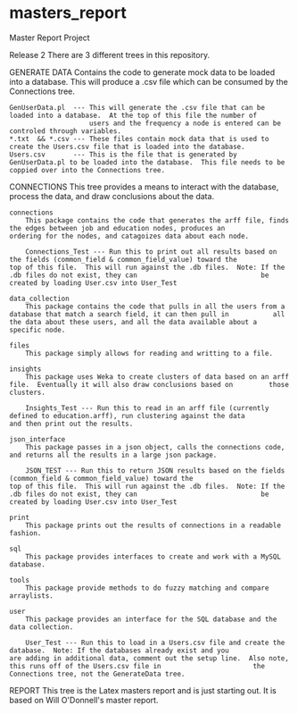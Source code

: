 masters_report
==============

Master Report Project

Release 2
There are 3 different trees in this repository.


GENERATE DATA
                  Contains the code to generate mock data to be loaded into a database.  This will produce a .csv file which can be 
                  consumed by the Connections tree.
                  

    GenUserData.pl  --- This will generate the .csv file that can be loaded into a database.  At the top of this file the number of   
                        users and the frequency a node is entered can be controled through variables. 
    *.txt  && *.csv --- These files contain mock data that is used to create the Users.csv file that is loaded into the database.
    Users.csv       --- This is the file that is generated by GenUserData.pl to be loaded into the database.  This file needs to be                         coppied over into the Connections tree.
    
    
CONNECTIONS
                  This tree provides a means to interact with the database, process the data, and draw conclusions about the data.

    connections
        This package contains the code that generates the arff file, finds the edges between job and education nodes, produces an           ordering for the nodes, and catagoizes data about each node.
        
        Connections_Test --- Run this to print out all results based on the fields (common_field & common_field_value) toward the                                 top of this file.  This will run against the .db files.  Note: If the .db files do not exist, they can                               be created by loading User.csv into User_Test
        
    data_collection
        This package contains the code that pulls in all the users from a database that match a search field, it can then pull in           all the data about these users, and all the data available about a specific node.
        
    files
        This package simply allows for reading and writting to a file.
        
    insights
        This package uses Weka to create clusters of data based on an arff file.  Eventually it will also draw conclusions based on         those clusters.
        
        Insights_Test --- Run this to read in an arff file (currently defined to education.arff), run clustering against the data                             and then print out the results.
        
    json_interface
        This package passes in a json object, calls the connections code, and returns all the results in a large json package.
        
        JSON_TEST --- Run this to return JSON results based on the fields (common_field & common_field_value) toward the                                  top of this file.  This will run against the .db files.  Note: If the .db files do not exist, they can                               be created by loading User.csv into User_Test
        
    print
        This package prints out the results of connections in a readable fashion.
        
    sql
        This package provides interfaces to create and work with a MySQL database.
        
    tools
        This package provide methods to do fuzzy matching and compare arraylists.
        
    user
        This package provides an interface for the SQL database and the data collection.
        
        User_Test --- Run this to load in a Users.csv file and create the database.  Note: If the databases already exist and you                         are adding in additional data, comment out the setup line.  Also note, this runs off of the Users.csv file in                       the Connections tree, not the GenerateData tree.
        
REPORT
     This tree is the Latex masters report and is just starting out.  It is based on Will O'Donnell's master report.
